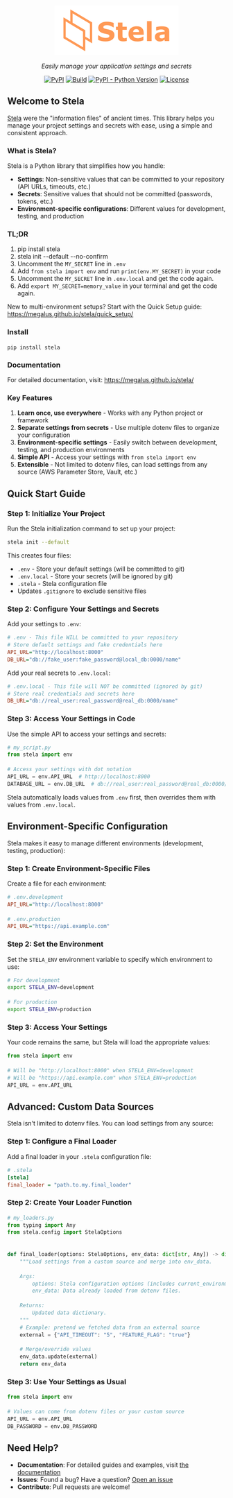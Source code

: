 <p align="center">
   <img src="docs/images/stela.png" alt="Stela" />
</p>
<p align="center">
<em>Easily manage your application settings and secrets</em>
</p>
<p align="center">
<a href="https://pypi.org/project/stela/" target="_blank">
<img alt="PyPI" src="https://img.shields.io/pypi/v/stela"/></a>
<a href="https://github.com/megalus/stela/actions" target="_blank">
<img alt="Build" src="https://github.com/megalus/stela/workflows/tests/badge.svg"/></a>
<a href="https://www.python.org" target="_blank">
<img alt="PyPI - Python Version" src="https://img.shields.io/pypi/pyversions/stela"/></a>
<a href="https://github.com/megalus/stela/blob/main/LICENSE" target="_blank">
<img alt="License" src="https://img.shields.io/github/license/megalus/stela"/></a>
</p>

## Welcome to Stela

[Stela](https://en.wikipedia.org/wiki/Stele) were the "information
files" of ancient times. This library helps you manage your project
settings and secrets with ease, using a simple and consistent approach.

### What is Stela?

Stela is a Python library that simplifies how you handle:
- **Settings**: Non-sensitive values that can be committed to your repository (API URLs, timeouts, etc.)
- **Secrets**: Sensitive values that should not be committed (passwords, tokens, etc.)
- **Environment-specific configurations**: Different values for development, testing, and production

### TL;DR

1. pip install stela
2. stela init --default --no-confirm
3. Uncomment the `MY_SECRET` line in `.env`
4. Add `from stela import env` and run `print(env.MY_SECRET)` in your code
5. Uncomment the `MY_SECRET` line in `.env.local` and get the code again.
6. Add `export MY_SECRET=memory_value` in your terminal and get the code again.

New to multi-environment setups? Start with the Quick Setup guide: https://megalus.github.io/stela/quick_setup/

### Install

```shell
pip install stela
```

### Documentation

For detailed documentation, visit: https://megalus.github.io/stela/

### Key Features

1. **Learn once, use everywhere** - Works with any Python project or framework
2. **Separate settings from secrets** - Use multiple dotenv files to organize your configuration
3. **Environment-specific settings** - Easily switch between development, testing, and production environments
4. **Simple API** - Access your settings with `from stela import env`
5. **Extensible** - Not limited to dotenv files, can load settings from any source (AWS Parameter Store, Vault, etc.)


## Quick Start Guide

### Step 1: Initialize Your Project

Run the Stela initialization command to set up your project:

```bash
stela init --default
```

This creates four files:
- `.env` - Store your default settings (will be committed to git)
- `.env.local` - Store your secrets (will be ignored by git)
- `.stela` - Stela configuration file
- Updates `.gitignore` to exclude sensitive files

### Step 2: Configure Your Settings and Secrets

Add your settings to `.env`:

```ini
# .env - This file WILL be committed to your repository
# Store default settings and fake credentials here
API_URL="http://localhost:8000"
DB_URL="db://fake_user:fake_password@local_db:0000/name"
```

Add your real secrets to `.env.local`:

```ini
# .env.local - This file will NOT be committed (ignored by git)
# Store real credentials and secrets here
DB_URL="db://real_user:real_password@real_db:0000/name"
```

### Step 3: Access Your Settings in Code

Use the simple API to access your settings and secrets:

```python
# my_script.py
from stela import env

# Access your settings with dot notation
API_URL = env.API_URL  # http://localhost:8000
DATABASE_URL = env.DB_URL  # db://real_user:real_password@real_db:0000/name
```

Stela automatically loads values from `.env` first, then overrides them with values from `.env.local`.

## Environment-Specific Configuration

Stela makes it easy to manage different environments (development, testing, production):

### Step 1: Create Environment-Specific Files

Create a file for each environment:

```ini
# .env.development
API_URL="http://localhost:8000"

# .env.production
API_URL="https://api.example.com"
```

### Step 2: Set the Environment

Set the `STELA_ENV` environment variable to specify which environment to use:

```bash
# For development
export STELA_ENV=development

# For production
export STELA_ENV=production
```

### Step 3: Access Your Settings

Your code remains the same, but Stela will load the appropriate values:

```python
from stela import env

# Will be "http://localhost:8000" when STELA_ENV=development
# Will be "https://api.example.com" when STELA_ENV=production
API_URL = env.API_URL
```

## Advanced: Custom Data Sources

Stela isn't limited to dotenv files. You can load settings from any source:

### Step 1: Configure a Final Loader

Add a final loader in your `.stela` configuration file:

```ini
# .stela
[stela]
final_loader = "path.to.my.final_loader"
```

### Step 2: Create Your Loader Function

```python
# my_loaders.py
from typing import Any
from stela.config import StelaOptions


def final_loader(options: StelaOptions, env_data: dict[str, Any]) -> dict[str, Any]:
    """Load settings from a custom source and merge into env_data.

    Args:
        options: Stela configuration options (includes current_environment).
        env_data: Data already loaded from dotenv files.

    Returns:
        Updated data dictionary.
    """
    # Example: pretend we fetched data from an external source
    external = {"API_TIMEOUT": "5", "FEATURE_FLAG": "true"}

    # Merge/override values
    env_data.update(external)
    return env_data
```

### Step 3: Use Your Settings as Usual

```python
from stela import env

# Values can come from dotenv files or your custom source
API_URL = env.API_URL
DB_PASSWORD = env.DB_PASSWORD
```

## Need Help?

- **Documentation**: For detailed guides and examples, visit [the documentation](https://megalus.github.io/stela/)
- **Issues**: Found a bug? Have a question? [Open an issue](https://github.com/megalus/stela/issues)
- **Contribute**: Pull requests are welcome!

